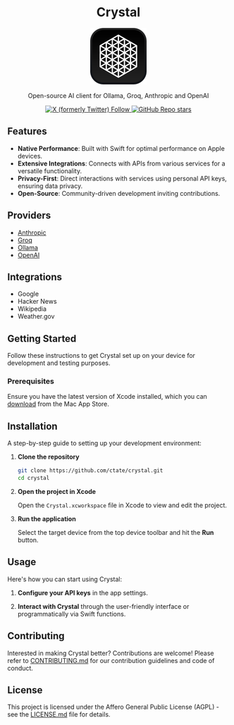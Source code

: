<h1 align="center">Crystal</h1>

<p align="center"><img src="app-icon.png"></p>

<p align="center">Open-source AI client for Ollama, Groq, Anthropic and OpenAI</p>

<p align="center">
  <a href="https://x.com/ctatedev" target="_blank">
    <img src="https://img.shields.io/twitter/follow/ctatedev" alt="X (formerly Twitter) Follow" />
  </a>
  <a href="https://github.com/ctate/crystal" target="_blank">
    <img src="https://img.shields.io/github/stars/ctate/crystal" alt="GitHub Repo stars" />
  </a>
</p>

## Features

- **Native Performance**: Built with Swift for optimal performance on Apple devices.
- **Extensive Integrations**: Connects with APIs from various services for a versatile functionality.
- **Privacy-First**: Direct interactions with services using personal API keys, ensuring data privacy.
- **Open-Source**: Community-driven development inviting contributions.

## Providers

- [Anthropic](https://anthropic.com)
- [Groq](https://groq.com)
- [Ollama](https://ollama.com)
- [OpenAI](https://openai.com)

## Integrations

- Google
- Hacker News
- Wikipedia
- Weather.gov

## Getting Started

Follow these instructions to get Crystal set up on your device for development and testing purposes.

### Prerequisites

Ensure you have the latest version of Xcode installed, which you can [download](macappstore://itunes.apple.com/app/id497799835) from the Mac App Store.

## Installation

A step-by-step guide to setting up your development environment:

1. **Clone the repository**

   ```bash
   git clone https://github.com/ctate/crystal.git
   cd crystal
   ```

2. **Open the project in Xcode**

   Open the `Crystal.xcworkspace` file in Xcode to view and edit the project.

3. **Run the application**

   Select the target device from the top device toolbar and hit the **Run** button.

## Usage

Here's how you can start using Crystal:

1. **Configure your API keys** in the app settings.

2. **Interact with Crystal** through the user-friendly interface or programmatically via Swift functions.

## Contributing

Interested in making Crystal better? Contributions are welcome! Please refer to [CONTRIBUTING.md](CONTRIBUTING.md) for our contribution guidelines and code of conduct.

## License

This project is licensed under the Affero General Public License (AGPL) - see the [LICENSE.md](LICENSE.md) file for details.
